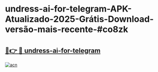 # undress-ai-for-telegram-APK-Atualizado-2025-Grátis-Download-versão-mais-recente-#co8zk

# <h2><a href="https://ainizakaria.my?title=undress-ai-for-telegram&ref=24M">🔗👉 🔴 undress-ai-for-telegram</a></h2>

[![acn](https://github.com/user-attachments/assets/0f9c940e-d8b0-45ae-aac7-cd30a18b3e1c)](https://ainizakaria.my?title=undress-ai-for-telegram&ref=24M)

